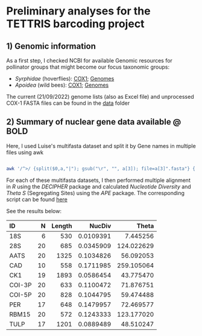 # Preliminary analyses for the TETTRIS barcoding project

## 1) Genomic information
As a first step, I checked NCBI for available Genomic resources for pollinator groups that might become our focus taxonomic groups:

-   _Syrphidae_ (hoverflies): [COX1](https://www.ncbi.nlm.nih.gov/nuccore/?term=txid34680%5BOrganism%5D+and+COX1); [Genomes](https://www.ncbi.nlm.nih.gov/data-hub/genome/?taxon=34680)
-   _Apoidea_ (wild bees): [COX1](https://www.ncbi.nlm.nih.gov/nuccore/?term=txid34735%5BOrganism%5D+and+COX1+and+not+Apis%5Borganism%5D); [Genomes](https://www.ncbi.nlm.nih.gov/data-hub/genome/?taxon=34735)

The current (21/09/2022) genome lists (also as Excel file) and unprocessed COX-1 FASTA files can be found in the [data](data) folder


## 2) Summary of nuclear gene data available @ BOLD

Here, I used Luise's multifasta dataset and split it by Gene names in multiple files using awk

```bash

awk '/^>/ {split($0,a,"|"); gsub("\r", "", a[3]); file=a[3]".fasta"} { print > file }' /media/inter/mkapun/projects/TETTRIS_barcoding/data/BOLD_TestRun/bold_fasta.fas
```
For each of these multifasta datasets, I then performed multiple alignment in _R_ using the _DECIPHER_ package and calculated _Nucleotide Diversity_ and _Theta S_ (Segregating Sites) using the _APE_ package. The corresponding script can be found [here](shell/main.sh)

See the results below:


| ID     |    N | Length |    NucDiv |      Theta |
| :----- | ---: | -----: | --------: | ---------: |
| 18S    |    6 |    530 | 0.0109391 |   7.445256 |
| 28S    |   20 |    685 | 0.0345909 | 124.022629 |
| AATS   |   20 |   1325 | 0.1034826 |  56.092053 |
| CAD    |   10 |    558 | 0.1711985 | 259.105064 |
| CK1    |   19 |   1893 | 0.0586454 |  43.775470 |
| COI-3P |   20 |    633 | 0.1100472 |  71.876751 |
| COI-5P |   20 |    828 | 0.1044795 |  59.474488 |
| PER    |   17 |    648 | 0.1479957 |  72.469577 |
| RBM15  |   20 |    572 | 0.1243333 | 123.177020 |
| TULP   |   17 |   1201 | 0.0889489 |  48.510247 |
